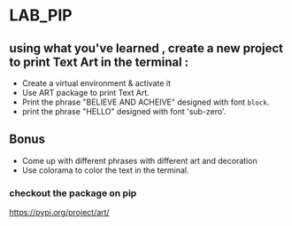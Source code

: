 # LAB_PIP


## using what you've learned , create a new project to print Text Art in the terminal :
- Create a virtual environment & activate it
- Use ART package to print Text Art.
- Print the phrase "BELIEVE AND ACHEIVE" designed with font `block`.
- print the phrase "HELLO" designed with font 'sub-zero'.


## Bonus
- Come up with different phrases with different art and decoration
- Use colorama to color the text in the terminal.


### checkout the package on pip
https://pypi.org/project/art/
